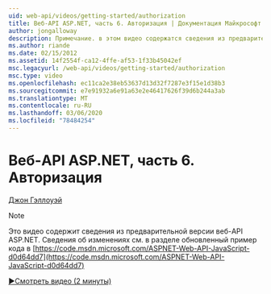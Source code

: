 ```yaml
---
uid: web-api/videos/getting-started/authorization
title: Веб-API ASP.NET, часть 6. Авторизация | Документация Майкрософт
author: jongalloway
description: Примечание. в этом видео содержатся сведения из предварительной версии веб-API ASP.NET
ms.author: riande
ms.date: 02/15/2012
ms.assetid: 14f2554f-ca12-4ffe-af53-1f33b45042ef
msc.legacyurl: /web-api/videos/getting-started/authorization
msc.type: video
ms.openlocfilehash: ec11ca2e38eb53637d13d32f7287e3f15e1d38b3
ms.sourcegitcommit: e7e91932a6e91a63e2e46417626f39d6b244a3ab
ms.translationtype: MT
ms.contentlocale: ru-RU
ms.lasthandoff: 03/06/2020
ms.locfileid: "78484254"
---
```

# <a name="aspnet-web-api-part-6-authorization"></a>Веб-API ASP.NET, часть 6. Авторизация

[Джон Гэллоуэй](https://github.com/jongalloway)

> [!NOTE]
> Это видео содержит сведения из предварительной версии веб-API ASP.NET. Сведения об изменениях см. в разделе обновленный пример кода в [https://code.msdn.microsoft.com/ASPNET-Web-API-JavaScript-d0d64dd7](https://code.msdn.microsoft.com/ASPNET-Web-API-JavaScript-d0d64dd7)

[&#9654;Смотреть видео (2 минуты)](https://channel9.msdn.com/Blogs/ASP-NET-Site-Videos/authorization)
